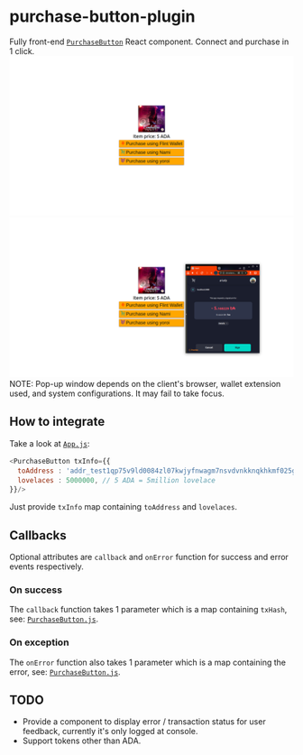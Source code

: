 # purchase-button-plugin
Fully front-end [`PurchaseButton`](src/component/PurchaseButton.js) React component. Connect and purchase in 1 click.
<img src="screenshots/0_HomePage0.png">
<img src="screenshots/3_SignTx.png">
NOTE: Pop-up window depends on the client's browser, wallet extension used, and system configurations. It may fail to take focus.

## How to integrate
Take a look at [`App.js`](src/App.js#L21):
```js
<PurchaseButton txInfo={{
  toAddress : 'addr_test1qp75v9ld0084zl07kwjyfnwagm7nsvdvnkknqkhkmf025gq6rx4eret2xzeatlfajkeq7u2fxl55drpd96xeaxzns85sfxah9j',
  lovelaces : 5000000, // 5 ADA = 5million lovelace
}}/>
```
Just provide `txInfo` map containing `toAddress` and `lovelaces`.

## Callbacks
Optional attributes are `callback` and `onError` function for success and error events respectively.

### On success
The `callback` function takes 1 parameter which is a map containing `txHash`, see: [`PurchaseButton.js`](src/component/PurchaseButton.js#L109).

### On exception
The `onError` function also takes 1 parameter which is a map containing the error, see: [`PurchaseButton.js`](src/component/PurchaseButton.js#L118).

## TODO
- Provide a component to display error / transaction status for user feedback, currently it's only logged at console.
- Support tokens other than ADA.
